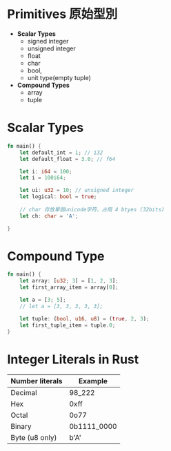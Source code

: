 # Primitives 原始型別

- **Scalar Types**
  - signed integer
  - unsigned integer
  - float
  - char
  - bool,
  - unit type(empty tuple) 
- **Compound Types**
  - array
  - tuple

# Scalar Types

```rust
fn main() {
    let default_int = 1; // i32
    let default_float = 3.0; // f64

    let i: i64 = 100;
    let i = 100i64;

    let ui: u32 = 10; // unsigned integer
    let logical: bool = true;
    
    // char 存放單個unicode字符，占用 4 btyes (32bits)
    let ch: char = 'A';

}
```

# Compound Type

```rust
fn main() {
    let array: [u32; 3] = [1, 2, 3];
    let first_array_item = array[0];

    let a = [3; 5];
    // let a = [3, 3, 3, 3, 3];

    let tuple: (bool, u16, u8) = (true, 2, 3);
    let first_tuple_item = tuple.0;
}
```

#  Integer Literals in Rust
| Number literals    |   Example  |
| --- | --- |
|  Decimal   |    98_222 |
|  Hex   |    0xff |
|  Octal   |    0o77 |
|   Binary  |    0b1111_0000 |
| Byte (u8 only)    |   b'A'  |
